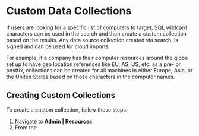 [title]: # (Custom Data Collections)
[tags]: # (resources;)
[priority]: # (13)

# Custom Data Collections

If users are looking for a specific list of computers to target, SQL wildcard characters can be used in the search and then create a custom collection based on the results. Any data source collection created via search, is signed and can be used for cloud imports.

For example, if a company has their computer resources around the globe set up to have geo location references like EU, AS, US, etc. as a pre- or postfix, collections can be created for all machines in either Europe, Asia, or the United States based on those characters in the computer names.

## Creating Custom Collections

To create a custom collection, follow these steps:

1. Navigate to __Admin | Resources__.
1. From the 
